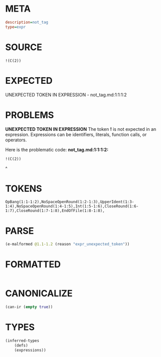# META
~~~ini
description=not_tag
type=expr
~~~
# SOURCE
~~~roc
!(C(2))
~~~
# EXPECTED
UNEXPECTED TOKEN IN EXPRESSION - not_tag.md:1:1:1:2
# PROBLEMS
**UNEXPECTED TOKEN IN EXPRESSION**
The token **!** is not expected in an expression.
Expressions can be identifiers, literals, function calls, or operators.

Here is the problematic code:
**not_tag.md:1:1:1:2:**
```roc
!(C(2))
```
^


# TOKENS
~~~zig
OpBang(1:1-1:2),NoSpaceOpenRound(1:2-1:3),UpperIdent(1:3-1:4),NoSpaceOpenRound(1:4-1:5),Int(1:5-1:6),CloseRound(1:6-1:7),CloseRound(1:7-1:8),EndOfFile(1:8-1:8),
~~~
# PARSE
~~~clojure
(e-malformed @1.1-1.2 (reason "expr_unexpected_token"))
~~~
# FORMATTED
~~~roc

~~~
# CANONICALIZE
~~~clojure
(can-ir (empty true))
~~~
# TYPES
~~~clojure
(inferred-types
	(defs)
	(expressions))
~~~
